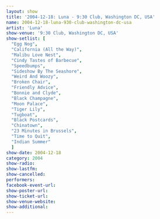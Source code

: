 ```yaml
---
layout: show
title: '2004-12-18: Luna - 9:30 Club, Washington DC, USA'
name: 2004-12-18-luna-930-club-washington-dc-usa
artist: 'Luna'
show-venue: '9:30 Club, Washington DC, USA'
show-setlist: [
  "Egg Nog",
  "California (All the Way)",
  "Malibu Love Nest",
  "Cindy Tastes of Barbecue",
  "Speedbumps",
  "Sideshow By The Seashore",
  "Weird And Woozy",
  "Broken Chair",
  "Friendly Advice",
  "Bonnie and Clyde",
  "Black Champagne",
  "Moon Palace",
  "Tiger Lily",
  "Tugboat",
  "Black Postcards",
  "Chinatown",
  "23 Minutes in Brussels",
  "Time to Quit",
  "Indian Summer"
  ]
show-date: 2004-12-18
category: 2004
show-radio: 
show-lastfm: 
show-cancelled: 
performers: 
facebook-event-url: 
show-poster-url: 
show-ticket-url: 
show-venue-website: 
show-additional: 
---
```


